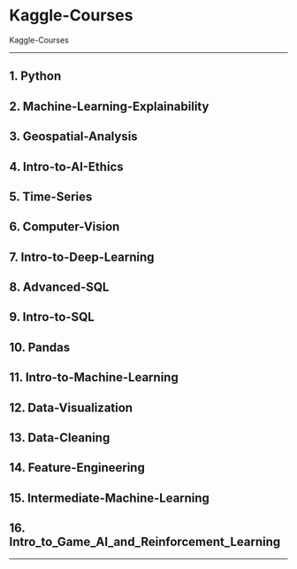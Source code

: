 # Kaggle-Courses
Kaggle-Courses


-----

## 1. Python

## 2. Machine-Learning-Explainability

## 3. Geospatial-Analysis

## 4. Intro-to-AI-Ethics

## 5. Time-Series

## 6. Computer-Vision

## 7. Intro-to-Deep-Learning

## 8. Advanced-SQL

## 9. Intro-to-SQL

## 10. Pandas

## 11. Intro-to-Machine-Learning

## 12. Data-Visualization

## 13. Data-Cleaning

## 14. Feature-Engineering

## 15. Intermediate-Machine-Learning

## 16. Intro_to_Game_AI_and_Reinforcement_Learning


-----


